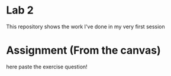 # Lab 2
This repository shows the work I've done in my very first session


# Assignment (From the canvas)
here paste the exercise question!